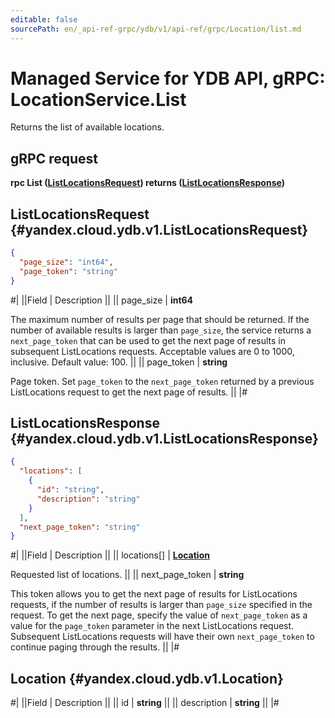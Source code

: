 ```yaml
---
editable: false
sourcePath: en/_api-ref-grpc/ydb/v1/api-ref/grpc/Location/list.md
---
```


# Managed Service for YDB API, gRPC: LocationService.List

Returns the list of available locations.

## gRPC request

**rpc List ([ListLocationsRequest](#yandex.cloud.ydb.v1.ListLocationsRequest)) returns ([ListLocationsResponse](#yandex.cloud.ydb.v1.ListLocationsResponse))**

## ListLocationsRequest {#yandex.cloud.ydb.v1.ListLocationsRequest}

```json
{
  "page_size": "int64",
  "page_token": "string"
}
```

#|
||Field | Description ||
|| page_size | **int64**

The maximum number of results per page that should be returned. If the number of available
results is larger than `page_size`, the service returns a `next_page_token` that can be used
to get the next page of results in subsequent ListLocations requests.
Acceptable values are 0 to 1000, inclusive. Default value: 100. ||
|| page_token | **string**

Page token. Set `page_token` to the `next_page_token` returned by a previous ListLocations
request to get the next page of results. ||
|#

## ListLocationsResponse {#yandex.cloud.ydb.v1.ListLocationsResponse}

```json
{
  "locations": [
    {
      "id": "string",
      "description": "string"
    }
  ],
  "next_page_token": "string"
}
```

#|
||Field | Description ||
|| locations[] | **[Location](#yandex.cloud.ydb.v1.Location)**

Requested list of locations. ||
|| next_page_token | **string**

This token allows you to get the next page of results for ListLocations requests,
if the number of results is larger than `page_size` specified in the request.
To get the next page, specify the value of `next_page_token` as a value for
the `page_token` parameter in the next ListLocations request. Subsequent ListLocations
requests will have their own `next_page_token` to continue paging through the results. ||
|#

## Location {#yandex.cloud.ydb.v1.Location}

#|
||Field | Description ||
|| id | **string** ||
|| description | **string** ||
|#